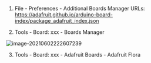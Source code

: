 1. File - Preferences - Additional Boards Manager URLs:
https://adafruit.github.io/arduino-board-index/package_adafruit_index.json




2. Tools - Board: xxx - Boards Manager

![image-20210602222607239](BoardManager.assets/image-20210602222607239.png)



3. Tools - Board: xxx  - Adafruit Boards - Adafruit Flora